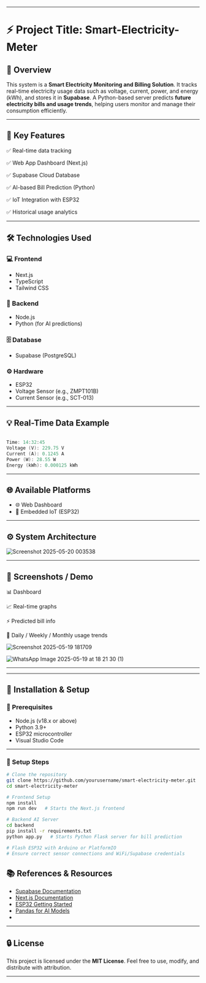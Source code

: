 
---

# ⚡ Project Title: Smart-Electricity-Meter

## 📌 Overview

This system is a **Smart Electricity Monitoring and Billing Solution**. It tracks real-time electricity usage data such as voltage, current, power, and energy (kWh), and stores it in **Supabase**. A Python-based server predicts **future electricity bills and usage trends**, helping users monitor and manage their consumption efficiently.

---

## 🧠 Key Features

✅ Real-time data tracking

✅ Web App Dashboard (Next.js)

✅ Supabase Cloud Database

✅ AI-based Bill Prediction (Python)

✅ IoT Integration with ESP32

✅ Historical usage analytics

---

## 🛠️ Technologies Used

### 💻 Frontend

* Next.js
* TypeScript
* Tailwind CSS

### 🧩 Backend

* Node.js
* Python (for AI predictions)

### 🗄️ Database

* Supabase (PostgreSQL)

### ⚙️ Hardware

* ESP32
* Voltage Sensor (e.g., ZMPT101B)
* Current Sensor (e.g., SCT-013)

---

## 💡 Real-Time Data Example

```cpp

Time: 14:32:45
Voltage (V): 229.75 V
Current (A): 0.1245 A
Power (W): 28.55 W
Energy (kWh): 0.000125 kWh

```

---

## 🌐 Available Platforms

* 🌐 Web Dashboard
* 🚀 Embedded IoT (ESP32)

---

## ⚙️ System Architecture

 
![Screenshot 2025-05-20 003538](https://github.com/user-attachments/assets/15bd098d-8716-49c3-a85b-337d808c7819)



---

## 📸 Screenshots / Demo

📊 Dashboard

📈 Real-time graphs

⚡ Predicted bill info

📅 Daily / Weekly / Monthly usage trends


![Screenshot 2025-05-19 181709](https://github.com/user-attachments/assets/8b160fee-08d3-4628-a269-be02449328a9)

![WhatsApp Image 2025-05-19 at 18 21 30 (1)](https://github.com/user-attachments/assets/72482f25-bba6-4da3-b3ca-dc38d2647abc)

---


---

## 📱 Installation & Setup

### 🔧 Prerequisites

* Node.js (v18.x or above)
* Python 3.9+
* ESP32 microcontroller
* Visual Studio Code

---

### 🚀 Setup Steps

```bash
# Clone the repository
git clone https://github.com/yourusername/smart-electricity-meter.git
cd smart-electricity-meter

# Frontend Setup
npm install
npm run dev   # Starts the Next.js frontend

# Backend AI Server
cd backend
pip install -r requirements.txt
python app.py   # Starts Python Flask server for bill prediction

# Flash ESP32 with Arduino or PlatformIO
# Ensure correct sensor connections and WiFi/Supabase credentials
```
## 📚 References & Resources

- [Supabase Documentation](https://supabase.com/docs)
- [Next.js Documentation](https://nextjs.org/docs)
- [ESP32 Getting Started](https://randomnerdtutorials.com/getting-started-with-esp32/)
- [Pandas for AI Models](https://pandas.pydata.org/docs/)
- 

---

## 🔒 License

This project is licensed under the **MIT License**.
Feel free to use, modify, and distribute with attribution.

---


